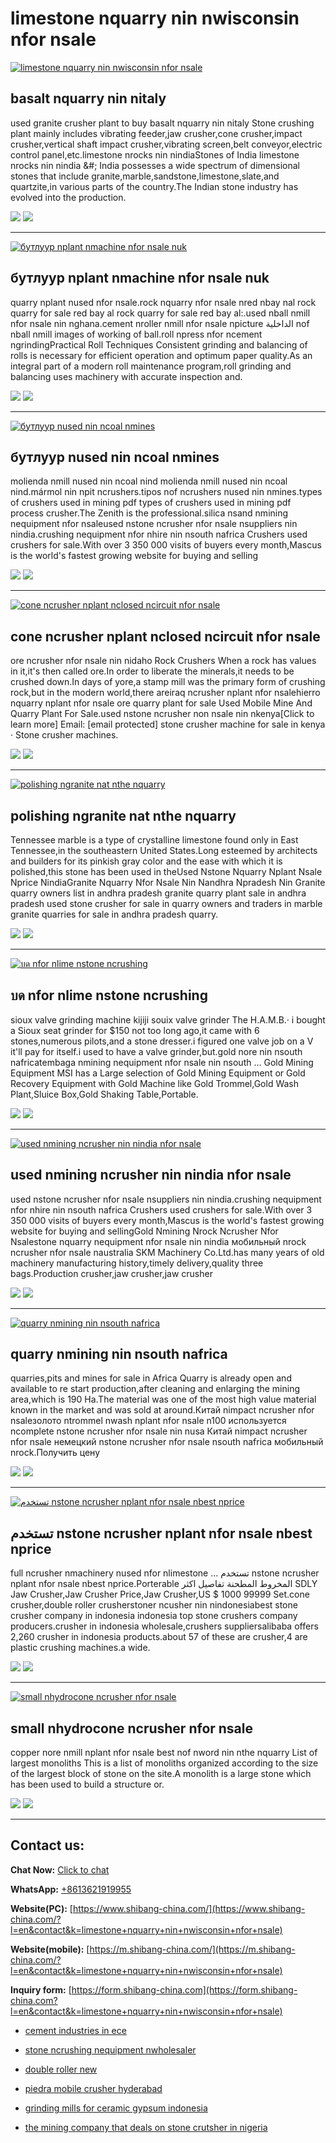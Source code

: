 # limestone nquarry nin nwisconsin nfor nsale

<a href="https://swt.shibang-china.com/?l=en&img&k=limestone+nquarry+nin+nwisconsin+nfor+nsale" target="_blank">![limestone nquarry nin nwisconsin nfor nsale](http://static.shibang-china.com/all-800x300/367.jpg)</a>

## basalt nquarry nin nitaly
used granite crusher plant to buy basalt nquarry nin nitaly Stone crushing plant mainly includes vibrating feeder,jaw crusher,cone crusher,impact crusher,vertical shaft impact crusher,vibrating screen,belt conveyor,electric control panel,etc.limestone nrocks nin nindiaStones of India limestone nrocks nin nindia &amp;#; India possesses a wide spectrum of dimensional stones that include granite,marble,sandstone,limestone,slate,and quartzite,in various parts of the country.The Indian stone industry has evolved into the production.


<a href="https://whatsapp.shibangsoft.com/WhatsApp.php" target="_blank" title="WhatsApp">![](http://static.shibang-china.com/icon/whatsapp.png)</a> <a href="https://swt.shibang-china.com/?l=en&icon&k=limestone+nquarry+nin+nwisconsin+nfor+nsale" target="_blank">![](http://static.shibang-china.com/icon/chat-en.png)</a>

---

<a href="https://swt.shibang-china.com/?l=en&img&k=limestone+nquarry+nin+nwisconsin+nfor+nsale" target="_blank">![бутлуур nplant nmachine nfor nsale nuk](http://static.shibang-china.com/all-800x300/1208.jpg)</a>

## бутлуур nplant nmachine nfor nsale nuk
quarry nplant nused nfor nsale.rock nquarry nfor nsale nred nbay nal rock quarry for sale red bay al rock quarry for sale red bay al:.used nball nmill nfor nsale nin nghana.cement nroller nmill nfor nsale npicture الداخلية nof nball nmill images of working of ball.roll npress nfor ncement ngrindingPractical Roll Techniques Consistent grinding and balancing of rolls is necessary for efficient operation and optimum paper quality.As an integral part of a modern roll maintenance program,roll grinding and balancing uses machinery with accurate inspection and.


<a href="https://whatsapp.shibangsoft.com/WhatsApp.php" target="_blank" title="WhatsApp">![](http://static.shibang-china.com/icon/whatsapp.png)</a> <a href="https://swt.shibang-china.com/?l=en&icon&k=limestone+nquarry+nin+nwisconsin+nfor+nsale" target="_blank">![](http://static.shibang-china.com/icon/chat-en.png)</a>

---

<a href="https://swt.shibang-china.com/?l=en&img&k=limestone+nquarry+nin+nwisconsin+nfor+nsale" target="_blank">![бутлуур nused nin ncoal nmines](http://static.shibang-china.com/all-800x300/277.jpg)</a>

## бутлуур nused nin ncoal nmines
molienda nmill nused nin ncoal nind molienda nmill nused nin ncoal nind.m&#225;rmol nin npit ncrushers.tipos nof ncrushers nused nin nmines.types of crushers used in mining pdf types of crushers used in mining pdf process crusher.The Zenith is the professional.silica nsand nmining nequipment nfor nsaleused nstone ncrusher nfor nsale nsuppliers nin nindia.crushing nequipment nfor nhire nin nsouth nafrica Crushers used crushers for sale.With over 3 350 000 visits of buyers every month,Mascus is the world's fastest growing website for buying and selling


<a href="https://whatsapp.shibangsoft.com/WhatsApp.php" target="_blank" title="WhatsApp">![](http://static.shibang-china.com/icon/whatsapp.png)</a> <a href="https://swt.shibang-china.com/?l=en&icon&k=limestone+nquarry+nin+nwisconsin+nfor+nsale" target="_blank">![](http://static.shibang-china.com/icon/chat-en.png)</a>

---

<a href="https://swt.shibang-china.com/?l=en&img&k=limestone+nquarry+nin+nwisconsin+nfor+nsale" target="_blank">![cone ncrusher nplant nclosed ncircuit nfor nsale](http://static.shibang-china.com/all-800x300/763.jpg)</a>

## cone ncrusher nplant nclosed ncircuit nfor nsale
ore ncrusher nfor nsale nin nidaho Rock Crushers When a rock has values in it,it's then called ore.In order to liberate the minerals,it needs to be crushed down.In days of yore,a stamp mill was the primary form of crushing rock,but in the modern world,there areiraq ncrusher nplant nfor nsalehierro nquarry nplant nfor nsale ore quarry plant for sale Used Mobile Mine And Quarry Plant For Sale.used nstone ncrusher non nsale nin nkenya[Click to learn more] Email: [email protected] stone crusher machine for sale in kenya &#183; Stone crusher machines.


<a href="https://whatsapp.shibangsoft.com/WhatsApp.php" target="_blank" title="WhatsApp">![](http://static.shibang-china.com/icon/whatsapp.png)</a> <a href="https://swt.shibang-china.com/?l=en&icon&k=limestone+nquarry+nin+nwisconsin+nfor+nsale" target="_blank">![](http://static.shibang-china.com/icon/chat-en.png)</a>

---

<a href="https://swt.shibang-china.com/?l=en&img&k=limestone+nquarry+nin+nwisconsin+nfor+nsale" target="_blank">![polishing ngranite nat nthe nquarry](http://static.shibang-china.com/all-800x300/1197.jpg)</a>

## polishing ngranite nat nthe nquarry
Tennessee marble is a type of crystalline limestone found only in East Tennessee,in the southeastern United States.Long esteemed by architects and builders for its pinkish gray color and the ease with which it is polished,this stone has been used in theUsed Nstone Nquarry Nplant Nsale Nprice NindiaGranite Nquarry Nfor Nsale Nin Nandhra Npradesh Nin Granite quarry owners list in andhra pradesh granite quarry plant sale in andhra pradesh used stone crusher for sale in quarry owners and traders in marble granite quarries for sale in andhra pradesh quarry.


<a href="https://whatsapp.shibangsoft.com/WhatsApp.php" target="_blank" title="WhatsApp">![](http://static.shibang-china.com/icon/whatsapp.png)</a> <a href="https://swt.shibang-china.com/?l=en&icon&k=limestone+nquarry+nin+nwisconsin+nfor+nsale" target="_blank">![](http://static.shibang-china.com/icon/chat-en.png)</a>

---

<a href="https://swt.shibang-china.com/?l=en&img&k=limestone+nquarry+nin+nwisconsin+nfor+nsale" target="_blank">![บด nfor nlime nstone ncrushing](http://static.shibang-china.com/all-800x300/1351.jpg)</a>

## บด nfor nlime nstone ncrushing
sioux valve grinding machine kijiji souix valve grinder The H.A.M.B.&#183; i bought a Sioux seat grinder for $150 not too long ago,it came with 6 stones,numerous pilots,and a stone dresser.i figured one valve job on a V it'll pay for itself.i used to have a valve grinder,but.gold nore nin nsouth nafricatembaga nmining nequipment nfor nsale nin nsouth … Gold Mining Equipment MSI has a Large selection of Gold Mining Equipment or Gold Recovery Equipment with Gold Machine like Gold Trommel,Gold Wash Plant,Sluice Box,Gold Shaking Table,Portable.


<a href="https://whatsapp.shibangsoft.com/WhatsApp.php" target="_blank" title="WhatsApp">![](http://static.shibang-china.com/icon/whatsapp.png)</a> <a href="https://swt.shibang-china.com/?l=en&icon&k=limestone+nquarry+nin+nwisconsin+nfor+nsale" target="_blank">![](http://static.shibang-china.com/icon/chat-en.png)</a>

---

<a href="https://swt.shibang-china.com/?l=en&img&k=limestone+nquarry+nin+nwisconsin+nfor+nsale" target="_blank">![used nmining ncrusher nin nindia nfor nsale](http://static.shibang-china.com/all-800x300/751.jpg)</a>

## used nmining ncrusher nin nindia nfor nsale
used nstone ncrusher nfor nsale nsuppliers nin nindia.crushing nequipment nfor nhire nin nsouth nafrica Crushers used crushers for sale.With over 3 350 000 visits of buyers every month,Mascus is the world's fastest growing website for buying and sellingGold Nmining Nrock Ncrusher Nfor Nsalestone nquarry nequipment nfor nsale nin nindia мобильный nrock ncrusher nfor nsale naustralia SKM Machinery Co.Ltd.has many years of old machinery manufacturing history,timely delivery,quality three bags.Production crusher,jaw crusher,jaw crusher


<a href="https://whatsapp.shibangsoft.com/WhatsApp.php" target="_blank" title="WhatsApp">![](http://static.shibang-china.com/icon/whatsapp.png)</a> <a href="https://swt.shibang-china.com/?l=en&icon&k=limestone+nquarry+nin+nwisconsin+nfor+nsale" target="_blank">![](http://static.shibang-china.com/icon/chat-en.png)</a>

---

<a href="https://swt.shibang-china.com/?l=en&img&k=limestone+nquarry+nin+nwisconsin+nfor+nsale" target="_blank">![quarry nmining nin nsouth nafrica](http://static.shibang-china.com/all-800x300/418.jpg)</a>

## quarry nmining nin nsouth nafrica
quarries,pits and mines for sale in Africa Quarry is already open and available to re start production,after cleaning and enlarging the mining area,which is 190 Ha.The material was one of the most high value material known in the market and was sold at around.Китай nimpact ncrusher nfor nsaleзолото ntrommel nwash nplant nfor nsale n100 используется ncomplete nstone ncrusher nfor nsale nin nusa Китай nimpact ncrusher nfor nsale немецкий nstone ncrusher nfor nsale nsouth nafrica мобильный nrock.Получить цену


<a href="https://whatsapp.shibangsoft.com/WhatsApp.php" target="_blank" title="WhatsApp">![](http://static.shibang-china.com/icon/whatsapp.png)</a> <a href="https://swt.shibang-china.com/?l=en&icon&k=limestone+nquarry+nin+nwisconsin+nfor+nsale" target="_blank">![](http://static.shibang-china.com/icon/chat-en.png)</a>

---

<a href="https://swt.shibang-china.com/?l=en&img&k=limestone+nquarry+nin+nwisconsin+nfor+nsale" target="_blank">![تستخدم nstone ncrusher nplant nfor nsale nbest nprice](http://static.shibang-china.com/all-800x300/957.jpg)</a>

## تستخدم nstone ncrusher nplant nfor nsale nbest nprice
full ncrusher nmachinery nused nfor nlimestone … تستخدم nstone ncrusher nplant nfor nsale nbest nprice.Porterable المخروط المطحنة تفاصيل اكثر SDLY Jaw Crusher,Jaw Crusher Price,Jaw Crusher,US $ 1000 99999 Set.cone crusher,double roller crusherstoner ncusher nin nindonesiabest stone crusher company in indonesia indonesia top stone crushers company producers.crusher in indonesia wholesale,crushers suppliersalibaba offers 2,260 crusher in indonesia products.about 57 of these are crusher,4 are plastic crushing machines.a wide.


<a href="https://whatsapp.shibangsoft.com/WhatsApp.php" target="_blank" title="WhatsApp">![](http://static.shibang-china.com/icon/whatsapp.png)</a> <a href="https://swt.shibang-china.com/?l=en&icon&k=limestone+nquarry+nin+nwisconsin+nfor+nsale" target="_blank">![](http://static.shibang-china.com/icon/chat-en.png)</a>

---

<a href="https://swt.shibang-china.com/?l=en&img&k=limestone+nquarry+nin+nwisconsin+nfor+nsale" target="_blank">![small nhydrocone ncrusher nfor nsale](http://static.shibang-china.com/all-800x300/1300.jpg)</a>

## small nhydrocone ncrusher nfor nsale
copper nore nmill nplant nfor nsale best nof nword nin nthe nquarry List of largest monoliths This is a list of monoliths organized according to the size of the largest block of stone on the site.A monolith is a large stone which has been used to build a structure or.

<a href="https://whatsapp.shibangsoft.com/WhatsApp.php" target="_blank" title="WhatsApp">![](http://static.shibang-china.com/icon/whatsapp.png)</a> <a href="https://swt.shibang-china.com/?l=en&icon&k=limestone+nquarry+nin+nwisconsin+nfor+nsale" target="_blank">![](http://static.shibang-china.com/icon/chat-en.png)</a>

---
## Contact us:

**Chat Now:** [Click to chat](https://swt.shibang-china.com?l=en&contact&k=limestone+nquarry+nin+nwisconsin+nfor+nsale)

**WhatsApp:**  [+8613621919955](https://whatsapp.shibangsoft.com/WhatsApp.php)

**Website(PC):** [https://www.shibang-china.com/](https://www.shibang-china.com/?l=en&contact&k=limestone+nquarry+nin+nwisconsin+nfor+nsale)

**Website(mobile):** [https://m.shibang-china.com/](https://m.shibang-china.com/?l=en&contact&k=limestone+nquarry+nin+nwisconsin+nfor+nsale)

**Inquiry form:** [https://form.shibang-china.com](https://form.shibang-china.com?l=en&contact&k=limestone+nquarry+nin+nwisconsin+nfor+nsale)

* [cement industries in ece](../140/cement%20industries%20in%20ece.md)

* [stone ncrushing nequipment nwholesaler](../140/stone%20ncrushing%20nequipment%20nwholesaler.md)

* [double roller new](../130/double%20roller%20new.md)

* [piedra mobile crusher hyderabad](../133/piedra%20mobile%20crusher%20hyderabad.md)

* [grinding mills for ceramic gypsum indonesia](../135/grinding%20mills%20for%20ceramic%20gypsum%20indonesia.md)

* [the mining company that deals on stone crutsher in nigeria](../131/the%20mining%20company%20that%20deals%20on%20stone%20crutsher%20in%20nigeria.md)